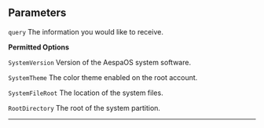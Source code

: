 ## Parameters

``query`` The information you would like to receive.

**Permitted Options**

``SystemVersion`` Version of the AespaOS system software.

``SystemTheme`` The color theme enabled on the root account.

``SystemFileRoot`` The location of the system files.

``RootDirectory`` The root of the system partition.

----

